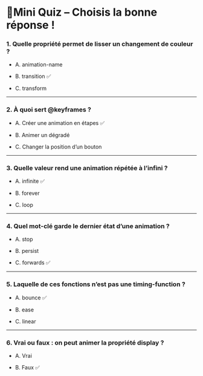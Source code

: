 # 🧠Mini Quiz – Choisis la bonne réponse !

### 1. Quelle propriété permet de lisser un changement de couleur ?

* A. animation-name

* B. transition ✅ 

* C. transform 

---

### 2. À quoi sert @keyframes ?

* A. Créer une animation en étapes ✅

* B. Animer un dégradé  

* C. Changer la position d’un bouton

---

### 3. Quelle valeur rend une animation répétée à l’infini ?

* A. infinite ✅

* B. forever 

* C. loop

---

### 4. Quel mot-clé garde le dernier état d’une animation ?

* A. stop

* B. persist 

* C. forwards ✅

---

### 5. Laquelle de ces fonctions n’est pas une timing-function ?

* A. bounce ✅ 

* B. ease

* C. linear

---

### 6. Vrai ou faux : on peut animer la propriété display ?

* A. Vrai

* B. Faux ✅

